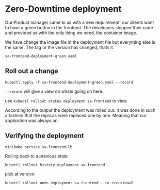 # Zero-Downtime deployment

Our Product manager came to us with a new requirement, our clients want to have a green button in the frontend. The developers shipped their code and provided us with the only thing we need, the container image.

We have change the image file in the deployment file but everything else is the same. The tag or the version has changed, thats it.

```sa-frontend-deployment-green.yaml```

## Roll out a change

```kubectl apply -f sa-frontend-deployment-green.yaml --record```

```--record``` will give a view on whats going on here.

use ```kubectl rollout status deployment sa-frontend``` to view.

According to the output the deployment was rolled out. It was done in such a fashion that the replicas were replaced one by one. Meaning that our application was always on

## Verifying the deployment

```minikube service sa-frontend-lb```

Rolling back to a previous state

```kubectl rollout history deployment sa-frontend```

pick at version

```kubectl rollout undo deployment sa-frontend --to-revision=2```

